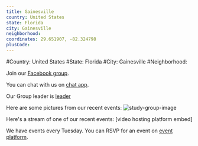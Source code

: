 ```yaml
---
title: Gainesville
country: United States
state: Florida
city: Gainesville
neighborhood: 
coordinates: 29.651907, -82.324798
plusCode:
---
```


#Country: United States
#State: Florida
#City: Gainesville
#Neighborhood: 

Join our [Facebook group](https://www.facebook.com/groups/free.code.camp.gainesville.fla).

You can chat with us on [chat app](URL).

Our Group leader is [leader](URL)

Here are some pictures from our recent events:
![study-group-image](https://scontent-dft4-2.xx.fbcdn.net/v/t1.0-9/16997836_1367711339951876_283300192421596644_n.jpg?oh=91835d7c2e75f4a6343cfa5e478473c9&oe=59713514)

Here's a stream of one of our recent events:
[video hosting platform embed]

We have events every Tuesday. You can RSVP for an event on [event platform](URL).
